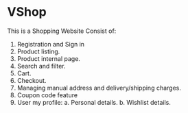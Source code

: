 # VShop
This is a Shopping Website Consist of:
1. Registration and Sign in 
2. Product listing. 
3. Product internal page. 
4. Search and filter. 
5. Cart. 
6. Checkout. 
7. Managing manual address and delivery/shipping charges.
8. Coupon code feature 
9. User my profile: a. Personal details. b. Wishlist details.
